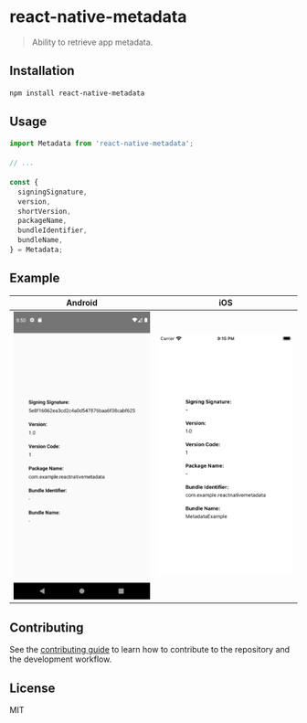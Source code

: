 # react-native-metadata

> Ability to retrieve app metadata.

## Installation

```sh
npm install react-native-metadata
```

## Usage

```js
import Metadata from 'react-native-metadata';

// ...

const {
  signingSignature,
  version,
  shortVersion,
  packageName,
  bundleIdentifier,
  bundleName,
} = Metadata;
```

## Example

| Android                                                   |                        iOS                        |
| --------------------------------------------------------- | :-----------------------------------------------: |
| <img src="./docs/android.png" alt="Android" width="250"/> | <img src="./docs/ios.png" alt="iOS" width="250"/> |

## Contributing

See the [contributing guide](CONTRIBUTING.md) to learn how to contribute to the repository and the development workflow.

## License

MIT
